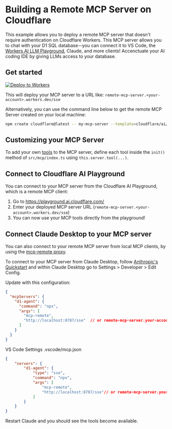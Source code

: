 # Building a Remote MCP Server on Cloudflare

This example allows you to deploy a remote MCP server that doesn't require authentication on Cloudflare Workers. This MCP server allows you to chat with your D1 SQL database--you can connect it to VS Code, the [Workers AI LLM Playground](https://playground.ai.cloudflare.com/), Claude, and more clients! Accenctuate your AI coding IDE by giving LLMs access to your database.

## Get started

[![Deploy to Workers](https://deploy.workers.cloudflare.com/button)](https://deploy.workers.cloudflare.com/?url=https://github.com/cloudflare/ai/tree/main/demos/remote-mcp)

This will deploy your MCP server to a URL like: `remote-mcp-server.<your-account>.workers.dev/sse`

Alternatively, you can use the command line below to get the remote MCP Server created on your local machine:

```bash
npm create cloudflare@latest -- my-mcp-server --template=cloudflare/ai/demos/remote-mcp
```

## Customizing your MCP Server

To add your own [tools](https://developers.cloudflare.com/agents/model-context-protocol/tools/) to the MCP server, define each tool inside the `init()` method of `src/mcp/index.ts` using `this.server.tool(...)`.

## Connect to Cloudflare AI Playground

You can connect to your MCP server from the Cloudflare AI Playground, which is a remote MCP client:

1. Go to <https://playground.ai.cloudflare.com/>
2. Enter your deployed MCP server URL (`remote-mcp-server.<your-account>.workers.dev/sse`)
3. You can now use your MCP tools directly from the playground!

## Connect Claude Desktop to your MCP server

You can also connect to your remote MCP server from local MCP clients, by using the [mcp-remote proxy](https://www.npmjs.com/package/mcp-remote).

To connect to your MCP server from Claude Desktop, follow [Anthropic's Quickstart](https://modelcontextprotocol.io/quickstart/user) and within Claude Desktop go to Settings > Developer > Edit Config.

Update with this configuration:

```json
{
  "mcpServers": {
    "d1-agent": {
      "command": "npx",
      "args": [
        "mcp-remote",
        "http://localhost:8787/sse"  // or remote-mcp-server.your-account.workers.dev/sse
      ]
    }
  }
}
```

VS Code Settings .vscode/mcp.json

```json
{
    "servers": {
        "d1-agent": {
            "type": "sse",
            "command": "npx",
            "args": [
                "mcp-remote",
                "http://localhost:8787/sse"// or remote-mcp-server.your-account.workers.dev/sse
            ]
        }
    }
}
```

Restart Claude and you should see the tools become available.
